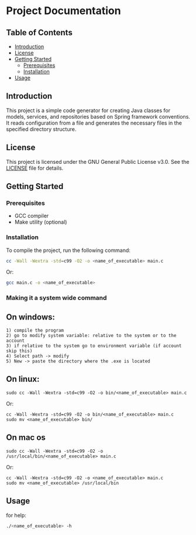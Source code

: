 # Project Documentation

## Table of Contents
- [Introduction](#introduction)
- [License](#license)
- [Getting Started](#getting-started)
    - [Prerequisites](#prerequisites)
    - [Installation](#installation)
- [Usage](#usage)

## Introduction
This project is a simple code generator for creating Java classes for models, services, and repositories based on Spring framework conventions. It reads configuration from a file and generates the necessary files in the specified directory structure.

## License
This project is licensed under the GNU General Public License v3.0. See the [LICENSE](#license) file for details.

## Getting Started

### Prerequisites
- GCC compiler
- Make utility (optional)

### Installation
To compile the project, run the following command:
```bash
cc -Wall -Wextra -std=c99 -O2 -o <name_of_executable> main.c
```
Or:
```bash
gcc main.c -o <name_of_executable>
```

### Making it a system wide command

## On windows:
```
1) compile the program
2) go to modify system variable: relative to the system or to the account
3) if relative to the system go to environment variable (if account skip this)
4) Select path -> modify
5) New -> paste the directory where the .exe is located
```

## On linux:
```
sudo cc -Wall -Wextra -std=c99 -O2 -o bin/<name_of_executable> main.c
```
Or:
```
cc -Wall -Wextra -std=c99 -O2 -o bin/<name_of_executable> main.c
sudo mv <name_of_executable> bin/
```

## On mac os
```
sudo cc -Wall -Wextra -std=c99 -O2 -o /usr/local/bin/<name_of_executable> main.c
```
Or:
```
cc -Wall -Wextra -std=c99 -O2 -o <name_of_executable> main.c
sudo mv <name_of_executable> /usr/local/bin
```


## Usage

for help:
```bash
./<name_of_executable> -h
```

